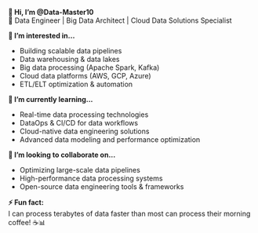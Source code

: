**👋 Hi, I’m @Data-Master10**  
🚀 Data Engineer | Big Data Architect | Cloud Data Solutions Specialist  

**👀 I’m interested in...**  
- Building scalable data pipelines  
- Data warehousing & data lakes  
- Big data processing (Apache Spark, Kafka)  
- Cloud data platforms (AWS, GCP, Azure)  
- ETL/ELT optimization & automation  

**🌱 I’m currently learning...**  
- Real-time data processing technologies  
- DataOps & CI/CD for data workflows  
- Cloud-native data engineering solutions  
- Advanced data modeling and performance optimization  

**💞️ I’m looking to collaborate on...**  
- Optimizing large-scale data pipelines  
- High-performance data processing systems  
- Open-source data engineering tools & frameworks

**⚡ Fun fact:**  
I can process terabytes of data faster than most can process their morning coffee! ☕📊  
